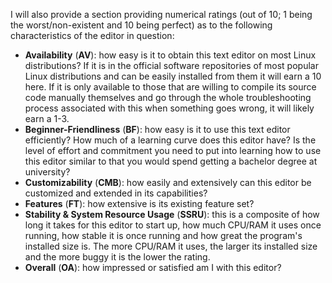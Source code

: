 I will also provide a section providing numerical ratings (out of 10; 1 being the worst/non-existent and 10 being perfect) as to the following characteristics of the editor in question:

* **Availability** (**AV**): how easy is it to obtain this text editor on most Linux distributions? If it is in the official software repositories of most popular Linux distributions and can be easily installed from them it will earn a 10 here. If it is only available to those that are willing to compile its source code manually themselves and go through the whole troubleshooting process associated with this when something goes wrong, it will likely earn a 1-3.
* **Beginner-Friendliness** (**BF**): how easy is it to use this text editor efficiently? How much of a learning curve does this editor have? Is the level of effort and commitment you need to put into learning how to use this editor similar to that you would spend getting a bachelor degree at university?
* **Customizability** (**CMB**): how easily and extensively can this editor be customized and extended in its capabilities?
* **Features** (**FT**): how extensive is its existing feature set?
* **Stability & System Resource Usage** (**SSRU**): this is a composite of how long it takes for this editor to start up, how much CPU/RAM it uses once running, how stable it is once running and how great the program's installed size is. The more CPU/RAM it uses, the larger its installed size and the more buggy it is the lower the rating. 
* **Overall** (**OA**): how impressed or satisfied am I with this editor?
